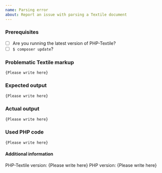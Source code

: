 ```yaml
---
name: Parsing error
about: Report an issue with parsing a Textile document
---
```


<!--- Please replace `{Please write here}` with your answers as best you can. -->
<!--- If you're unsure about any of these, don't hesitate to ask. -->
<!--- We're here to help! -->

### Prerequisites

* [ ] Are you running the latest version of PHP-Textile?
* [ ] `$ composer update`?

### Problematic Textile markup

```textile
{Please write here}
```

### Expected output

```html
{Please write here}
```

### Actual output

```html
{Please write here}
```

### Used PHP code

```php
{Please write here}
```

#### Additional information

PHP-Textile version: {Please write here}
PHP version: {Please write here}
